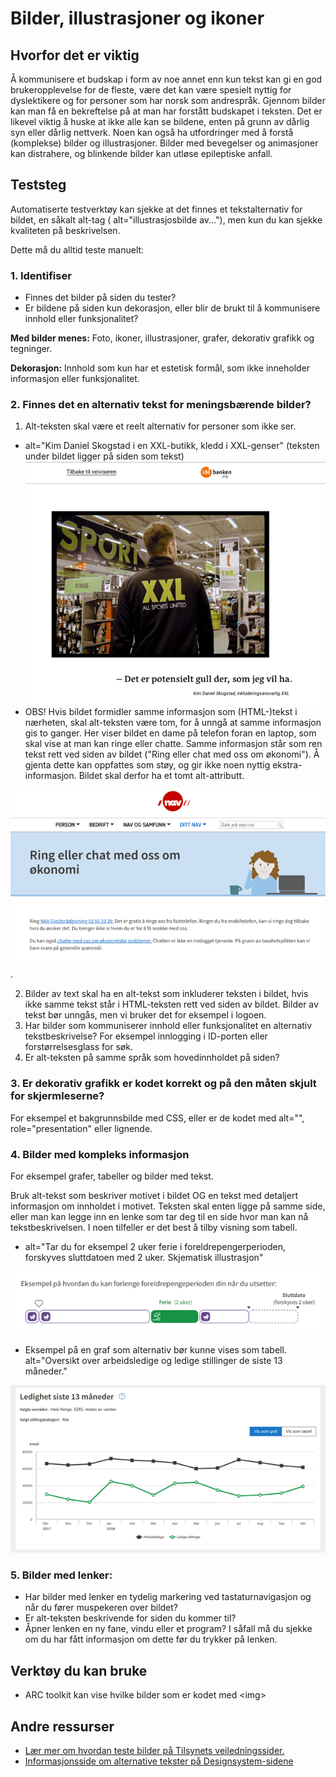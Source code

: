 # Bilder, illustrasjoner og ikoner

## Hvorfor det er viktig
Å kommunisere et budskap i form av noe annet enn kun tekst kan gi en god brukeropplevelse for de fleste, være det kan være spesielt nyttig for dyslektikere og for personer som har norsk som andrespråk. Gjennom bilder kan man få en bekreftelse på at man har forstått budskapet i teksten. 
Det er likevel viktig å huske at ikke alle kan se bildene, enten på grunn av dårlig syn eller dårlig nettverk. Noen kan også ha utfordringer med å forstå (komplekse) bilder og illustrasjoner. Bilder med bevegelser og animasjoner kan distrahere, og blinkende bilder kan utløse epileptiske anfall.

## Teststeg
Automatiserte testverktøy kan sjekke at det finnes et tekstalternativ for bildet, en såkalt alt-tag ( alt="illustrasjosbilde av..."), men kun du kan sjekke kvaliteten på beskrivelsen.  

Dette må du alltid teste manuelt:

### 1. Identifiser
* Finnes det bilder på siden du tester?
* Er bildene på siden kun dekorasjon, eller blir de brukt til å kommunisere innhold eller funksjonalitet?  

**Med bilder menes:** Foto, ikoner, illustrasjoner, grafer, dekorativ grafikk og tegninger.

**Dekorasjon:**  Innhold som kun har et estetisk formål, som ikke inneholder informasjon eller funksjonalitet. 

### 2. Finnes det en alternativ tekst for meningsbærende bilder?
1. Alt-teksten skal være et reelt alternativ for personer som ikke ser. 

  * alt="Kim Daniel Skogstad i en XXL-butikk, kledd i XXL-genser" (teksten under bildet ligger på siden som tekst) ![meningsbærende bilde](https://github.com/navikt/universell-utforming/blob/master/hvordan-faa-det-til/UU-testing/manuell-testing/alt-xxl.png) 
  * OBS! Hvis bildet formidler samme informasjon som (HTML-)tekst i nærheten, skal alt-teksten være tom, for å unngå at samme informasjon gis to ganger. Her viser bildet en dame på telefon foran en laptop, som skal vise at man kan ringe eller chatte. Samme informasjon står som ren tekst rett ved siden av bildet ("Ring eller chat med oss om økonomi"). Å gjenta dette kan oppfattes som støy, og gir ikke noen nyttig ekstra-informasjon. Bildet skal derfor ha et tomt alt-attributt.

![meningsbærende bilde med tekst ved siden av](https://github.com/navikt/universell-utforming/blob/master/hvordan-faa-det-til/UU-testing/manuell-testing/alt-ringchat.png). 

2.  Bilder av text skal ha en alt-tekst som inkluderer teksten i bildet, hvis ikke samme tekst står i HTML-teksten rett ved siden av bildet. Bilder av tekst bør unngås, men vi bruker det for eksempel i logoen.
3. Har bilder som kommuniserer innhold eller funksjonalitet en alternativ tekstbeskrivelse? For eksempel innlogging i ID-porten eller forstørrelsesglass for søk.
4. Er alt-teksten på samme språk som hovedinnholdet på siden? 

### 3. Er dekorativ grafikk er kodet korrekt og på den måten skjult for skjermleserne? 
For eksempel et bakgrunnsbilde med CSS, eller er de kodet med alt="", role="presentation" eller lignende.
  
### 4. Bilder med kompleks informasjon  
For eksempel grafer, tabeller og bilder med tekst. 

Bruk alt-tekst som beskriver motivet i bildet OG en tekst med detaljert informasjon om innholdet i motivet. Teksten skal enten ligge på samme side, eller man kan legge inn en lenke som tar deg til en side hvor man kan nå tekstbeskrivelsen. I noen tilfeller er det best å tilby visning som tabell. 

- alt="Tar du for eksempel 2 uker ferie i foreldrepengerperioden, forskyves sluttdatoen med 2 uker. Skjematisk illustrasjon" 

![Illustrasjon om foreldrepengeplanlegging](https://github.com/navikt/universell-utforming/blob/master/hvordan-faa-det-til/UU-testing/manuell-testing/alt-foreldrepengerplanlegging.png)
- Eksempel på en graf som alternativ bør kunne vises som tabell. alt="Oversikt over arbeidsledige og ledige stillinger de siste 13 måneder." 

![Graf over ledighet](https://github.com/navikt/universell-utforming/blob/master/hvordan-faa-det-til/UU-testing/manuell-testing/alt-ledighet.png)

### 5. Bilder med lenker: 
* Har bilder med lenker en tydelig markering ved tastaturnavigasjon og når du fører muspekeren over bildet? 
* Er alt-teksten beskrivende for siden du kommer til? 
* Åpner lenken en ny fane, vindu eller et program? I såfall må du sjekke om du har fått informasjon om dette før du trykker på lenken. 

## Verktøy du kan bruke
* ARC toolkit kan vise hvilke bilder som er kodet med &lt;img&gt;

## Andre ressurser
* [Lær mer om hvordan teste bilder på Tilsynets veiledningssider.](https://www.uutilsynet.no/regelverk/sjekk-nettstedet-ditt-selv/708#6_bilder)
* [Informasjonsside om alternative tekster på Designsystem-sidene](https://design.nav.no/accessibility/alt-text)


